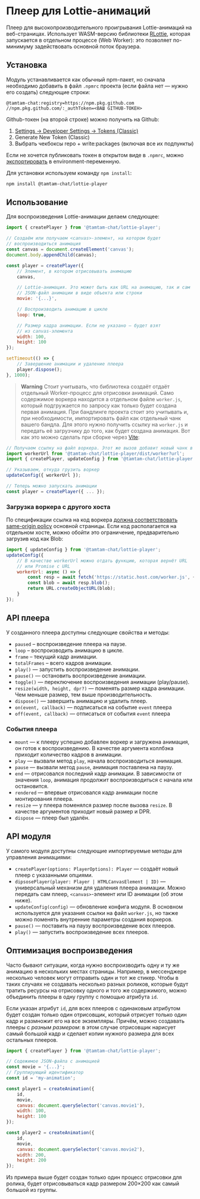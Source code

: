 # Плеер для Lottie-анимаций

Плеер для высокопроизводительного проигрывания Lottie-анимаций на веб-страницах. Использует WASM-версию библиотеки [RLottie](https://github.com/Samsung/rlottie), которая запускается в отдельном процессе (Web Worker): это позволяет по-минимуму задействовать основной поток браузера.

## Установка
Модуль устанавливается как обычный npm-пакет, но сначала необходимо добавить в файл `.npmrc` проекта (если файла нет — нужно его создать) следующие строки:

```
@tamtam-chat:registry=https://npm.pkg.github.com
//npm.pkg.github.com/:_authToken=<ВАШ GITHUB-ТОКЕН>
```

Github-токен (на второй строке) можно получить на Github:
1. [Settings → Developer Settings → Tokens (Classic)](https://github.com/settings/tokens)
2. Generate New Token (Classic)
3. Выбрать чекбоксы repo + write:packages (включая все их подпункты)

Если не хочется публиковать токен в открытом виде в `.npmrc`, можно [экспортировать](https://stackoverflow.com/a/55578270) в environment-переменную.

Для установки используем команду `npm install`:

```sh
npm install @tamtam-chat/lottie-player
```

## Использование
Для воспроизведения Lottie-анимации делаем следующее:

```js
import { createPlayer } from '@tamtam-chat/lottie-player';

// Создаём или получаем <canvas>-элемент, на котором будет
// воспроизводиться анимация
const canvas = document.createElement('canvas');
document.body.appendChild(canvas);

const player = createPlayer({
    // Элемент, в котором отрисовывать анимацию
    canvas,

    // Lottie-анимация. Это может быть как URL на анимацию, так и сам
    // JSON-файл анимации в виде объекта или строки
    movie: '{...}',

    // Воспроизводить анимацию в цикле
    loop: true,

    // Размер кадра анимации. Если не указано — будет взят
    // из canvas-элемента
    width: 100,
    height: 100
});

setTimeout(() => {
    // Завершение анимации и удаление плеера
    player.dispose();
}, 1000);
```

> **Warning**
> Стоит учитывать, что библиотека создаёт отдаёт отдельный Worker-процесс для отрисовки анимаций. Само содержимое воркера находится а отдельном файле `worker.js`, который подгружается по запросу как только будет создана первая анимация. При бандлинге проекта стоит это учитывать и, при необходимости, импортировать файл как отдельный чанк вашего бандла. Для этого нужно получить ссылку на `worker.js` и передать её загрузчику до того, как будет создана анимация. Вот как это можно сделать при сборке через [Vite](https://vitejs.dev):

```js
// Получаем ссылку на файл воркера. Этот же вызов добавит новый чанк в сборку
import workerUrl from '@tamtam-chat/lottie-player/dist/worker?url';
import { createPlayer, updateConfig } from '@tamtam-chat/lottie-player';

// Указываем, откуда грузить воркер
updateConfig({ workerUrl });

// Теперь можно запускать анимации
const player = createPlayer({ ... });
```

### Загрузка воркера с другого хоста

По спецификации ссылка на код воркера [должна соответствовать same-origin policy](https://developer.mozilla.org/en-US/docs/Web/API/Worker/Worker) основной страницы. Если код располагается на отдельном хосте, можно обойти это ограничение, предварительно загрузив код как Blob:

```js
import { updateConfig } from '@tamtam-chat/lottie-player';
updateConfig({
    // В качестве workerUrl можно отдать функцию, которая вернёт URL
    // или Promise c URL
    workerUrl: async () => {
        const resp = await fetch('https://static.host.com/worker.js', { mode: 'cors' });
        const blob = await resp.blob();
        return URL.createObjectURL(blob);
    }
});
```

## API плеера

У созданного плеера доступны следующие свойства и методы:

* `paused` – воспроизведение плеера на паузе.
* `loop` – воспроизводить анимацию в цикле.
* `frame` – текущий кадр анимации.
* `totalFrames` – всего кадров анимации.
* `play()` — запустить воспроизведение анимации.
* `pause()` — остановить воспроизведение анимации.
* `toggle()` — переключение воспроизведения анимации (play/pause).
* `resize(width, height, dpr?)` — поменять размер кадра анимации. Чем меньше размер, тем выше производительность.
* `dispose()` — завершить анимацию и удалить плеер.
* `on(event, callback)` — подписаться на событие `event` плеера
* `off(event, callback)` — отписаться от события `event` плеера

### События плеера

* `mount` — к плееру успешно добавлен воркер и загружена анимация, он готов к воспроизведению. В качестве аргумента коллбэка приходит количество кадров в анимации.
* `play` — вызвали метод `play`, начала воспроизводиться анимация.
* `pause` — вызвали метод `pause`, анимация поставлена на паузу.
* `end` — отрисовался последний кадр анимации. В зависимости от значения `loop`, анимация продолжит воспроизводиться с начала или остановится.
* `rendered` — впервые отрисовался кадр анимации после монтирования плеера.
* `resize` — у плеера поменялся размер после вызова `resize`. В качестве аргументов приходит новый размер и DPR.
* `dispose` — плеер был удалён.

## API модуля

У самого модуля доступны следующие импортируемые методы для управления анимациями:

* `createPlayer(options: PlayerOptions): Player` — создаёт новый плеер с указанными опциями.
* `dipsosePlayer(player: Player | HTMLCanvasElement | ID)` — универсальный механизм для удаления плеера анимации. Можно передать сам плеер, `<canvas>`-элемент или ID анимации (об этом ниже).
* `updateConfig(config)` — обновление конфига модуля. В основном используется для указания ссылки на файл `worker.js`, но также можно поменять внутренние параметры создания воркеров.
* `pause()` — поставить на паузу воспроизведение всех плееров.
* `play()` — запустить воспроизведение всех плееров.

## Оптимизация воспроизведения
Часто бывают ситуации, когда нужно воспроизводить одну и ту же анимацию в нескольких местах страницы. Например, в мессенджере несколько человек могут отправить один и тот же стикер. Чтобы в таких случаях не создавать несколько разных роликов, которые будут тратить ресурсы на отрисовку одного и того же содержимого, можно объединить плееры в одну группу с помощью атрибута `id`.

Если указан атрибут `id`, для всех плееров с одинаковым атрибутом будет создан только один отрисовщик, который отрисует только один кадр и размножит его на все экземпляры. Причём, можно создавать плееры с *разным размером*: в этом случае отрисовщик нарисует самый большой кадр и сделает копии нужного размера для всех остальных плееров.

```js
import { createPlayer } from '@tamtam-chat/lottie-player';

// Содежимое JSON-файла с анимацией
const movie = '{...}';
// Группирующий идентификатор
const id = 'my-animation';

const player1 = createAnimation({
    id,
    movie,
    canvas: document.querySelector('canvas.movie1'),
    width: 100,
    height: 100
});

const player2 = createAnimation({
    id,
    movie,
    canvas: document.querySelector('canvas.movie2'),
    width: 200,
    height: 200
});
```

Из примера выше будет создан только один процесс отрисовки для ролика, будет отрисовываться кадр размером 200×200 как самый большой из группы.
